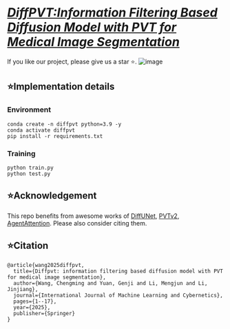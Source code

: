 # ***[DiffPVT:Information Filtering Based Diffusion Model with PVT for Medical Image Segmentation](https://link.springer.com/article/10.1007/s13042-024-02519-3)***
 If you like our project, please give us a star ⭐.
![image](https://github.com/user-attachments/assets/46adbfaa-b74d-4a63-89c9-a9ebbad059d0)

## ⭐Implementation details
### Environment
```
conda create -n diffpvt python=3.9 -y
conda activate diffpvt
pip install -r requirements.txt
```

### Training
```
python train.py
python test.py
```

## ⭐Acknowledgement
This repo benefits from awesome works of [DiffUNet](https://arxiv.org/abs/2303.10326), [PVTv2](https://link.springer.com/article/10.1007/s41095-022-0274-8), [AgentAttention](https://link.springer.com/chapter/10.1007/978-3-031-72973-7_8). Please also consider citing them.

## ⭐Citation
```
@article{wang2025diffpvt,
  title={Diffpvt: information filtering based diffusion model with PVT for medical image segmentation},
  author={Wang, Chengming and Yuan, Genji and Li, Mengjun and Li, Jinjiang},
  journal={International Journal of Machine Learning and Cybernetics},
  pages={1--17},
  year={2025},
  publisher={Springer}
}
```
